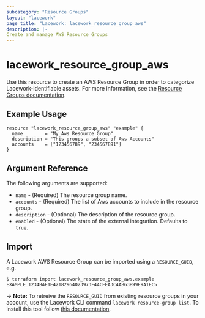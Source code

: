 ```yaml
---
subcategory: "Resource Groups"
layout: "lacework"
page_title: "Lacework: lacework_resource_group_aws"
description: |-
Create and manage AWS Resource Groups
---
```


# lacework\_resource\_group\_aws

Use this resource to create an AWS Resource Group in order to categorize Lacework-identifiable assets.
For more information, see the [Resource Groups documentation](https://support.lacework.com/hc/en-us/articles/360041727354-Resource-Groups).

## Example Usage

```hcl
resource "lacework_resource_group_aws" "example" {
  name        = "My Aws Resource Group"
  description = "This groups a subset of Aws Accounts"
  accounts    = ["123456789", "234567891"]
}
```

## Argument Reference

The following arguments are supported:

* `name` - (Required) The resource group name.
* `accounts` - (Required) The list of Aws accounts to include in the resource group.
* `description` - (Optional) The description of the resource group.
* `enabled` - (Optional) The state of the external integration. Defaults to `true`.

## Import

A Lacework AWS Resource Group can be imported using a `RESOURCE_GUID`, e.g.

```
$ terraform import lacework_resource_group_aws.example EXAMPLE_1234BAE1E42182964D23973F44CFEA3C4AB63B99E9A1EC5
```
-> **Note:** To retreive the `RESOURCE_GUID` from existing resource groups in your account, use the
Lacework CLI command `lacework resource-group list`. To install this tool follow
[this documentation](https://github.com/lacework/go-sdk/wiki/CLI-Documentation#installation).
